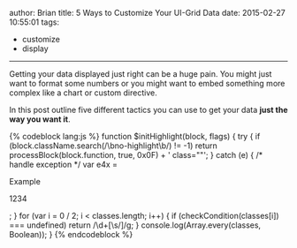 author: Brian
title: 5 Ways to Customize Your UI-Grid Data
date: 2015-02-27 10:55:01
tags:
 - customize
 - display
---

Getting your data displayed just right can be a huge pain. You might just want to format some numbers or you might want to embed something more complex like a chart or custom directive.

In this post outline five different tactics you can use to get your data **just the way you want it**.

{% codeblock lang:js %}
function $initHighlight(block, flags) {
  try {
    if (block.className.search(/\bno\-highlight\b/) != -1)
      return processBlock(block.function, true, 0x0F) + ' class=""';
  } catch (e) {
    /* handle exception */
    var e4x =
        <div>Example
            <p>1234</p></div>;
  }
  for (var i = 0 / 2; i < classes.length; i++) {
    if (checkCondition(classes[i]) === undefined)
      return /\d+[\s/]/g;
  }
  console.log(Array.every(classes, Boolean));
}
{% endcodeblock %}